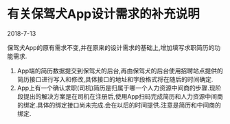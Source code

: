 # 有关保驾犬App设计需求的补充说明

2018-7-13

保驾犬App的原有需求不变,并在原来的设计需求的基础上,增加填写求职简历的功能需求.

1. App端的简历数据提交到保驾犬的后台,再由保驾犬的后台使用招聘站点提供的简历接口进行写入和修改,具体接口的地址和字段格式将在随后的时间确定.
2. App上有一个确认求职(司机)简历是归属于哪一个人力资源中间商的步骤.现阶段提出的解决方案是在司机在注册后,使用App扫码完成简历和人力资源中间商的绑定.具体的绑定接口尚未完成.会在以后的时间提供.注意是简历和中间商的绑定.

